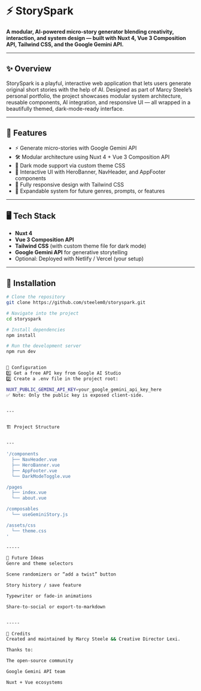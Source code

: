 # ⚡ StorySpark

**A modular, AI-powered micro-story generator blending creativity, interaction, and system design — built with Nuxt 4, Vue 3 Composition API, Tailwind CSS, and the Google Gemini API.**


---

## ✨ Overview

StorySpark is a playful, interactive web application that lets users generate original short stories with the help of AI. Designed as part of Marcy Steele’s personal portfolio, the project showcases modular system architecture, reusable components, AI integration, and responsive UI — all wrapped in a beautifully themed, dark-mode-ready interface.

---

## 🚀 Features

- ⚡ Generate micro-stories with Google Gemini API  
- 🛠 Modular architecture using Nuxt 4 + Vue 3 Composition API  
- 🎨 Dark mode support via custom theme CSS  
- 💬 Interactive UI with HeroBanner, NavHeader, and AppFooter components  
- 📱 Fully responsive design with Tailwind CSS  
- 🧩 Expandable system for future genres, prompts, or features

---

## 🖥 Tech Stack

- **Nuxt 4**  
- **Vue 3 Composition API**  
- **Tailwind CSS** (with custom theme file for dark mode)  
- **Google Gemini API** for generative storytelling  
- Optional: Deployed with Netlify / Vercel (your setup)

---

## 💾 Installation

```bash
# Clone the repository
git clone https://github.com/steelem0/storyspark.git

# Navigate into the project
cd storyspark

# Install dependencies
npm install

# Run the development server
npm run dev


🔑 Configuration
1️⃣ Get a free API key from Google AI Studio
2️⃣ Create a .env file in the project root:

NUXT_PUBLIC_GEMINI_API_KEY=your_google_gemini_api_key_here
✅ Note: Only the public key is exposed client-side.


---


🏗 Project Structure


---

'/components
  ├── NavHeader.vue
  ├── HeroBanner.vue
  ├── AppFooter.vue
  └── DarkModeToggle.vue

/pages
  ├── index.vue
  └── about.vue

/composables
  └── useGeminiStory.js

/assets/css
  └── theme.css
'

-----

🌟 Future Ideas
Genre and theme selectors

Scene randomizers or “add a twist” button

Story history / save feature

Typewriter or fade-in animations

Share-to-social or export-to-markdown


-----

🙏 Credits
Created and maintained by Marcy Steele && Creative Director Lexi.

Thanks to:

The open-source community

Google Gemini API team

Nuxt + Vue ecosystems